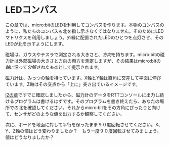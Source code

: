 <!-- # LED compass -->

# LEDコンパス

<!-- In this section, we'll implement a compass using the LEDs on the micro:bit. Like proper compasses, our LED
compass must point north somehow. It will do that by turning on one of its outer LEDs; the LED turned on
should point towards north. -->

この章では、micro:bitのLEDを利用してコンパスを作ります。本物のコンパスのように、私たちのコンパスも北を指し示さなくてはなりません。そのためにLEDマトリクスを利用しましょう。外縁に配置されたLEDのひとつを点灯させ、そのLEDが北を示すようにします。

<!-- Magnetic fields have both a magnitude, measured in Gauss or Teslas, and a *direction*. The
magnetometer on the micro:bit measures both the magnitude and the direction of an external magnetic field
but it reports back the *decomposition* of said field along *its axes*. -->

磁場は、ガウスやテスラで測定される大きさと、*方向*を持ちます。micro:bitの磁力計は外部磁場の大きさと方向の両方を測定しますが、その結果はmicro:bitの*軸*に沿って*分解されたもの*として提示されます。

<!-- The magnetometer has three axes associated to it. The X and Y axes basically span the plane that is the floor.
The Z axis is pointing "out" of the floor, so upwards. -->

磁力計は、みっつの軸を持っています。X軸とY軸は直角に交差して平面に伸びています。Z軸はその交点から「上に」突き出ているイメージです。

<!-- You should already be able to write a program that continuously prints the magnetometer
data on the RTT console from the [I2C chapter](../08-i2c/index.md). After you wrote that
program, locate where north is at your current location. Then line up your micro:bit with
that direction and observe how the sensor's measurements look. -->

[I2の章](../08-i2c/index.md)ですでに確認しましたから、磁力計のデータをRTTコンソールに出力し続けるプログラムは書けるはずです。そのプログラムを書き終えたら、あなたの場所での北を確認してください。それからmicro:bitをその方角にぴったりと向けて、センサがどのような値を出力するか観察してください。

<!-- Now rotate the board 90 degrees while keeping it parallel to the ground. What X, Y and Z values do
you see this time? Then rotate it 90 degrees again. What values do you see? -->

次に、ボードを地面に対して平行を保ったまま９０度回転させてください。X、Y、Z軸の値はどう変わりましたか？　もう一度９０度回転させてみましょう。値はどうなりましたか？
